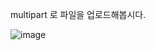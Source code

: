 multipart 로 파일을 업로드해봅시다.


![image](https://github.com/binary-river/usemultipart/assets/66468384/9ee55cb7-bcc9-459b-9c84-7456b1fbd77f)
